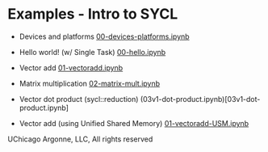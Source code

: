 # Examples - Intro to SYCL

* Devices and platforms [00-devices-platforms.ipynb](00-devices-platforms.ipynb)

* Hello world! (w/ Single Task) [00-hello.ipynb](00-hello.ipynb)

* Vector add [01-vectoradd.ipynb](01-vectoradd.ipynb)

* Matrix multiplication [02-matrix-mult.ipynb](02-matrix-mult.ipynb)

* Vector dot product (sycl::reduction) (03v1-dot-product.ipynb)[03v1-dot-product.ipynb]

* Vector add (using Unified Shared Memory) [01-vectoradd-USM.ipynb](01-vectoradd-USM.ipynb)

UChicago Argonne, LLC, All rights reserved